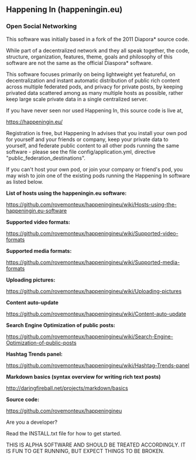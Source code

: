 ## Happening In (happeningin.eu)

### Open Social Networking

This software was initially based in a fork of the 2011 Diapora* source code.

While part of a decentralized network and they all speak together, the code, structure, organization, features, theme, goals and philosophy of this software are not the same as the official Diaspora* software.

This software focuses primarily on being lightweight yet featureful, on decentralization and instant automatic distribution of public rich content across multiple federated pods, and privacy for private posts, by keeping privated data scattered among as many multiple hosts as possible, rather keep large scale private data in a single centralized server.

If you have never seen nor used Happening In, this source code is live at,

https://happeningin.eu/

Registration is free, but Happening In advises that you install your own pod for yourself and your friends or company, keep your private data to yourself, and federate public content to all other pods running the same software - please see the file config/application.yml, directive "public_federation_destinations".

If you can't host your own pod, or join your company or friend's pod, you may wish to join one of the existing pods running the Happening In software as listed below.

**List of hosts using the happeningin.eu software:** 

https://github.com/rovemonteux/happeningineu/wiki/Hosts-using-the-happeningin.eu-software

**Supported video formats:**

https://github.com/rovemonteux/happeningineu/wiki/Supported-video-formats

**Supported media formats:**

https://github.com/rovemonteux/happeningineu/wiki/Supported-media-formats

**Uploading pictures:**

https://github.com/rovemonteux/happeningineu/wiki/Uploading-pictures

**Content auto-update**

https://github.com/rovemonteux/happeningineu/wiki/Content-auto-update

**Search Engine Optimization of public posts:**

https://github.com/rovemonteux/happeningineu/wiki/Search-Engine-Optimization-of-public-posts

**Hashtag Trends panel:**

https://github.com/rovemonteux/happeningineu/wiki/Hashtag-Trends-panel

**Markdown basics (syntax overview for writing rich text posts)**

http://daringfireball.net/projects/markdown/basics

**Source code:**

https://github.com/rovemonteux/happeningineu

Are you a developer?

Read the INSTALL.txt file for how to get started.

THIS IS ALPHA SOFTWARE AND SHOULD BE TREATED ACCORDINGLY. IT IS FUN TO GET RUNNING, BUT EXPECT THINGS TO BE BROKEN.
